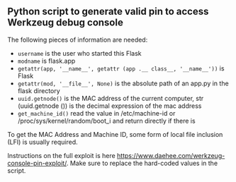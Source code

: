 ## Python script to generate valid pin to access Werkzeug debug console

The following pieces of information are needed:


* `username` is the user who started this Flask
* `modname` is flask.app
* `getattr(app, '__name__', getattr (app .__ class__, '__name__'))` is Flask
* `getattr(mod, '__file__', None)` is the absolute path of an app.py in the flask directory
* `uuid.getnode()` is the MAC address of the current computer, str (uuid.getnode ()) is the decimal expression of the mac address
* `get_machine_id()` read the value in /etc/machine-id or /proc/sys/kernel/random/boot_i and return directly if there is

To get the MAC Address and Machine ID, some form of local file inclusion (LFI) is usually required.

Instructions on the full exploit is here https://www.daehee.com/werkzeug-console-pin-exploit/. 
Make sure to replace the hard-coded values in the script.

